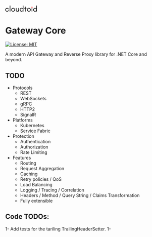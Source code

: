 <a href="https://github.com/cloudtoid"><img src="https://raw.githubusercontent.com/cloudtoid/assets/master/logos/cloudtoid-black-red.png" width="100"></a>

# Gateway Core

[![License: MIT](https://img.shields.io/badge/License-MIT-blue.svg)](https://github.com/cloudtoid/url-patterns/blob/master/LICENSE)

A modern API Gateway and Reverse Proxy library for .NET Core and beyond.

## TODO
- Protocols
  - REST
  - WebSockets
  - gRPC
  - HTTP2
  - SignalR
- Platforms
  - Kubernetes
  - Service Fabric
- Protection
  - Authentication
  - Authorization
  - Rate Limiting
- Features
  - Routing
  - Request Aggregation
  - Caching
  - Retry policies / QoS
  - Load Balancing
  - Logging / Tracing / Correlation
  - Headers / Method / Query String / Claims Transformation
  - Fully extensible

## Code TODOs:
1- Add tests for the tariling TrailingHeaderSetter.
1- 